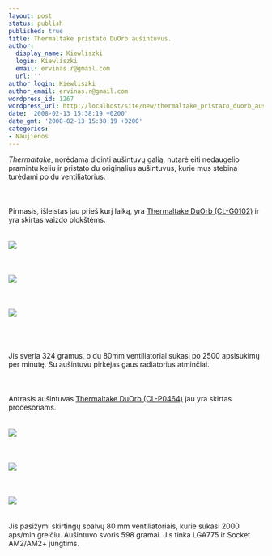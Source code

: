 ```yaml
---
layout: post
status: publish
published: true
title: Thermaltake pristato DuOrb aušintuvus.
author:
  display_name: Kiewliszki
  login: Kiewliszki
  email: ervinas.r@gmail.com
  url: ''
author_login: Kiewliszki
author_email: ervinas.r@gmail.com
wordpress_id: 1267
wordpress_url: http://localhost/site/new/thermaltake_pristato_duorb_ausintuvus/
date: '2008-02-13 15:38:19 +0200'
date_gmt: '2008-02-13 15:38:19 +0200'
categories:
- Naujienos
---
```

<p><i>Thermaltake</i>, norėdama didinti aušintuvų galią, nutarė eiti nedaugelio pramintu keliu ir pristato du originalius aušintuvus, kurie mus stebina turėdami po du ventiliatorius.<br />
<br><br />
<br>Pirmasis, išleistas jau prieš kurį laiką, yra <a class="ns" href="http://www.thermaltake.com/product/Cooler/VGAnCHIPnMEM/CL-G0102/cl-g0102.asp">Thermaltake DuOrb (CL-G0102)</a> ir yra skirtas vaizdo plokštėms.<br />
<br><br><img src="http://www.overclockers.ru/images/news/2007/06/07/orb_01.jpg"><br><br />
<br> <br><img src="http://www.overclockers.ru/images/news/2007/06/07/orb_02.jpg"><br> <br />
<br><br><img src="http://www.overclockers.ru/images/news/2007/06/07/orb_04.jpg"><br><br />
<br><br />
<br>Jis sveria 324 gramus, o du 80mm ventiliatoriai sukasi po 2500 apsisukimų per minutę. Su aušintuvu pirkėjas gaus radiatorius atminčiai.<br />
<br><br />
<br>Antrasis aušintuvas <a class="ns" href="http://www.thermaltake.com/product/Cooler/Retail/Cl-P0464/speci.html"> Thermaltake DuOrb (CL-P0464)</a> jau yra skirtas procesoriams.<br />
<br><br><img src="http://www.overclockers.ru/images/news/2008/02/12/tt_01.jpg"><br> <br />
<br><br><img src="http://www.overclockers.ru/images/news/2008/02/12/tt_03.jpg"><br> <br />
<br><br><img src="http://www.overclockers.ru/images/news/2008/02/12/tt_04.jpg"><br><br />
<br>Jis pasižymi skirtingų spalvų 80 mm ventiliatoriais, kurie sukasi 2000 aps/min greičiu. Aušintuvo svoris 598 gramai. Jis tinka LGA775 ir Socket AM2/AM2+ jungtims.</p>
